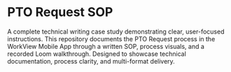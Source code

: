 # PTO Request SOP
A complete technical writing case study demonstrating clear, user-focused instructions. This repository documents the PTO Request process in the WorkView Mobile App through a written SOP, process visuals, and a recorded Loom walkthrough. Designed to showcase technical documentation, process clarity, and multi-format delivery.
